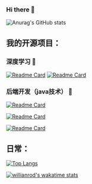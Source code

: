 ### Hi there 👋

<!--
**YyXCyj/YyXCyj** is a ✨ _special_ ✨ repository because its `README.md` (this file) appears on your GitHub profile.

Here are some ideas to get you started:

- 🔭 I’m currently working on ...
- 🌱 I’m currently learning ...
- 👯 I’m looking to collaborate on ...
- 🤔 I’m looking for help with ...
- 💬 Ask me about ...
- 📫 How to reach me: ...
- 😄 Pronouns: ...
- ⚡ Fun fact: ...
-->
<!-- [![Anurag's GitHub stats](https://github-readme-stats.vercel.app/api?username=YyXCyj)](https://github.com/anuraghazra/github-readme-stats) -->
![Anurag's GitHub stats](https://github-readme-stats.vercel.app/api?username=YyXCyj&show_icons=true&theme=tokyonight)


## 我的开源项目：

### 深度学习 🌱
[![Readme Card](https://github-readme-stats.vercel.app/api/pin/?username=YyXCyj&repo=-Detection-and-Tracking&theme=tokyonight)](https://github.com/YyXCyj/-Detection-and-Tracking)
[![Readme Card](https://github-readme-stats.vercel.app/api/pin/?username=YyXCyj&repo=Multi-object-detection-UI-&theme=tokyonight)](https://github.com/YyXCyj/Multi-object-detection-UI-)

### 后端开发（java技术） 🌱
[![Readme Card](https://github-readme-stats.vercel.app/api/pin/?username=YyXCyj&repo=Health_Project1&theme=tokyonight)](https://github.com/YyXCyj/Health_Project1)

[![Readme Card](https://github-readme-stats.vercel.app/api/pin/?username=YyXCyj&repo=House_Manage&theme=tokyonight)](https://github.com/YyXCyj/House_Manage)

[![Readme Card](https://github-readme-stats.vercel.app/api/pin/?username=YyXCyj&repo=house-manage-web&theme=tokyonight)](https://github.com/YyXCyj/house-manage-web)


<!-- [![Readme Card](https://github-readme-stats.vercel.app/api/pin/?username=YyXCyj&repo=-Detection-and-Tracking&theme=tokyonight)](https://github.com/anuraghazra/github-readme-stats) -->

## 日常：

[![Top Langs](https://github-readme-stats.vercel.app/api/top-langs/?username=YyXCyj&layout=compact)](https://github.com/anuraghazra/github-readme-stats)


[![willianrod's wakatime stats](https://github-readme-stats.vercel.app/api/wakatime?username=YyXCyj)](https://github.com/anuraghazra/github-readme-stats)



<!-- <a href="https://github.com/anuraghazra/github-readme-stats">
  <img align="center" src="https://github-readme-stats.vercel.app/api/pin/?username=anuraghazra&repo=github-readme-stats" />
</a>
<a href="https://github.com/anuraghazra/convoychat">
  <img align="center" src="https://github-readme-stats.vercel.app/api/pin/?username=anuraghazra&repo=convoychat" />
</a> -->
<!--
**YyXCyj/YyXCyj** is a ✨ _special_ ✨ repository because its `README.md` (this file) appears on your GitHub profile.

Here are some ideas to get you started:

- 🔭 I’m currently working on ...
- 🌱 I’m currently learning ...
- 👯 I’m looking to collaborate on ...
- 🤔 I’m looking for help with ...
- 💬 Ask me about ...
- 📫 How to reach me: ...
- 😄 Pronouns: ...
- ⚡ Fun fact: ...
-->
